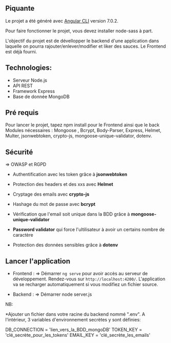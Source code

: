 ## Piquante

Le projet a été généré avec [Angular CLI](https://github.com/angular/angular-cli) version 7.0.2.

Pour faire fonctionner le projet, vous devez installer node-sass à part.

L'objectif du projet est de dévellopper le backend d'une application dans laquelle on pourra rajouter/enlever/modifier et liker des sauces.
Le Frontend est déjà fourni.

## Technologies:

* Serveur Node.js
* API REST
* Framework Express
* Base de donnée MongoDB

## Pré requis 
Pour lancer le projet, tapez npm install pour le Frontend ainsi que le back
Modules nécessaires : Mongoose , Bcrypt, Body-Parser, Express, Helmet, Multer, jsonwebtoken, crypto-js, mongoose-unique-validator, dotenv.

## Sécurité 

=> OWASP et RGPD

* Authentification avec les token grâce à __jsonwebtoken__

* Protection des headers et des xxs avec __Helmet__

* Cryptage des emails avec __crypto-js__

* Hashage du mot de passe avec __bcrypt__

* Vérification que l'email soit unique dans la BDD grâce à __mongoose-unique-validator__

* __Password validator__ qui force l'ultilisateur à avoir un certains nombre de caractère

* Protection des données sensibles grâce à __dotenv__

## Lancer l'application

* Frontend :
=> Démarrer `ng serve` pour avoir accès au serveur de développement. Rendez-vous sur `http://localhost:4200/`. L'application va se recharger automatiquement si vous modifiez un fichier source.

* Backend :
=> Démarrer node server.js 


NB:

*Ajouter un fichier dans votre racine du backend nommé ".env". A l'intérieur, 3 variables d'environnement secrètes y sont définies:

DB_CONNECTION = 'lien_vers_la_BDD_mongoDB'
TOKEN_KEY = 'clé_secrète_pour_les_tokens'
EMAIL_KEY = 'clé_secrète_les_emails'
